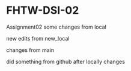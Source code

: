 # FHTW-DSI-02
 Assignment02
some changes from local

new edits from new_local

changes from main

did something from github after locally changes
